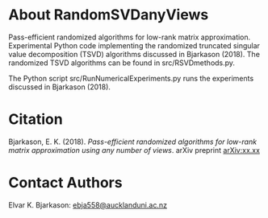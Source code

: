 # About RandomSVDanyViews
Pass-efficient randomized algorithms for low-rank matrix approximation. 
Experimental Python code implementing the randomized truncated singular value decomposition (TSVD) algorithms discussed in Bjarkason (2018). The randomized TSVD algorithms can be found in src/RSVDmethods.py.

The Python script src/RunNumericalExperiments.py runs the experiments discussed in Bjarkason (2018).

# Citation
Bjarkason, E. K. (2018). *Pass-efficient randomized algorithms for low-rank matrix approximation using any number of views*. arXiv preprint [arXiv:xx.xx](https://arxiv.org/abs/xx.xx)

# Contact Authors
Elvar K. Bjarkason: ebja558@aucklanduni.ac.nz

